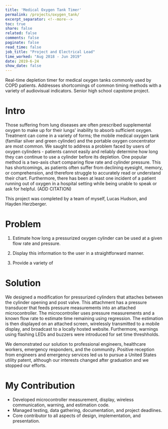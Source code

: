 ```yaml
---
title: 'Medical Oxygen Tank Timer'
permalink: /projects/oxygen_tank/
excerpt_separator: <!--more-->
toc: true
share: false
related: false
comments: false
paginate: false
read_time: false
job_title: "Project and Electrical Lead"
time_worked: "Aug 2018 - Jun 2019"
date: 2019-6-24
show_date: false
---
```


Real-time depletion timer for medical oxygen tanks commonly used by COPD patients. Addresses shortcomings of common timing methods with a variety of audiovisual indicators. Senior high school capstone project. 
<!--more-->

# Intro

Those suffering from lung diseases are often prescribed supplemental oxygen to make up for their lungs' inability to absorb sufficient oxygen. Treatment can come in a variety of forms; the mobile medical oxygen tank (familiar silver and green cylinder) and the portable oxygen concentrator are most common. We saught to address a problem faced by users of oxygen cylinders - patients cannot easily and reliably determine how long they can continue to use a cylinder before its depletion. One popular method is a two-axis chart comparing flow rate and cylinder pressure. This has shortcomings, as patients often suffer from declining eyesight, memory, or comprehension, and therefore struggle to accurately read or understand their chart. Furthermore, there has been at least one incident of a patient running out of oxygen in a hospital setting while being unable to speak or ask for helpful. (ADD CITATION)

This project was completed by a team of myself, Lucas Hudson, and Hayden Herzberger.

# Problem

1. Estimate how long a pressurized oxygen cylinder can be used at a given flow rate and pressure.

2. Display this information to the user in a straightforward manner.

3. Provide a variety of 

# Solution

We designed a modification for pressurized cylinders that attaches between the cylinder opening and post valve. This attachment has a pressure transducer that feeds pressure measurements into an attached microcontroller. The microcontroller uses pressure measurements and a known flow rate to estimate time remaining using regression. The estimation is then displayed on an attached screen, wirelessly transmitted to a mobile display, and broadcast to a locally hosted website. Furthermore, warnings using flashing LEDs and buzzers were introduced for set time threshholds.

We demonstrated our solution to professional engineers, healthcare workers, emergency responders, and the community. Positive reception from engineers and emergency services led us to pursue a United States utility patent, although our interests changed after graduation and we stopped our efforts.

# My Contribution

* Developed microcontroller measurement, display, wireless communication, warning, and estimation code.
* Managed testing, data gathering, documentation, and project deadlines.
* Core contributor to all aspects of design, implementation, and presentation.